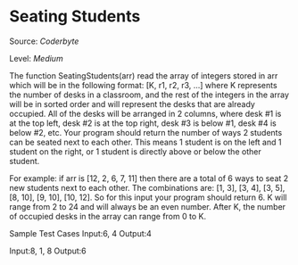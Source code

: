 # Seating Students

Source: *Coderbyte*

Level: *Medium*

The function SeatingStudents(arr) read the array of integers stored in arr which will be in the 
following format: [K, r1, r2, r3, ...] where K represents the number of desks in a classroom, 
and the rest of the integers in the array will be in sorted order and will represent the desks
 that are already occupied. All of the desks will be arranged in 2 columns, 
 where desk #1 is at the top left, desk #2 is at the top right, desk #3 is below #1, desk #4 is below #2, etc. 
 Your program should return the number of ways 2 students can be seated next to each other. 
 This means 1 student is on the left and 1 student on the right, or 1 student is directly above or below the other student.
 
 For example: if arr is [12, 2, 6, 7, 11] then there are a total of 6 ways to seat 2 new students next to each other. The combinations are: [1, 3], [3, 4], [3, 5], [8, 10], [9, 10], [10, 12]. So for this input your program should return 6. K will range from 2 to 24 and will always be an even number. After K, the number of occupied desks in the array can range from 0 to K. 

Sample Test Cases
Input:6, 4
Output:4

Input:8, 1, 8
Output:6